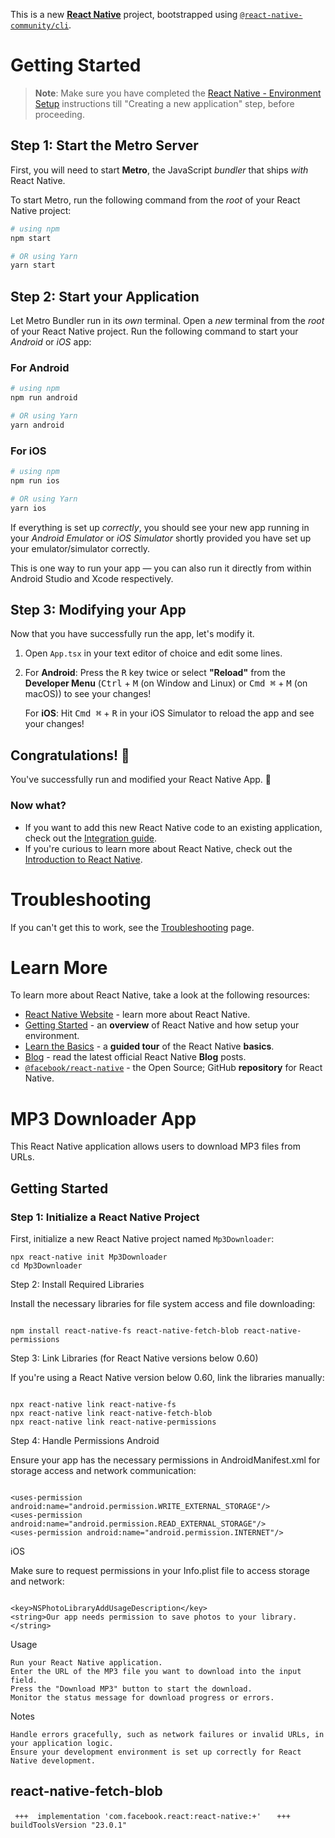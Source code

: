 This is a new [**React Native**](https://reactnative.dev) project, bootstrapped using [`@react-native-community/cli`](https://github.com/react-native-community/cli).

# Getting Started

> **Note**: Make sure you have completed the [React Native - Environment Setup](https://reactnative.dev/docs/environment-setup) instructions till "Creating a new application" step, before proceeding.

## Step 1: Start the Metro Server

First, you will need to start **Metro**, the JavaScript _bundler_ that ships _with_ React Native.

To start Metro, run the following command from the _root_ of your React Native project:

```bash
# using npm
npm start

# OR using Yarn
yarn start
```

## Step 2: Start your Application

Let Metro Bundler run in its _own_ terminal. Open a _new_ terminal from the _root_ of your React Native project. Run the following command to start your _Android_ or _iOS_ app:

### For Android

```bash
# using npm
npm run android

# OR using Yarn
yarn android
```

### For iOS

```bash
# using npm
npm run ios

# OR using Yarn
yarn ios
```

If everything is set up _correctly_, you should see your new app running in your _Android Emulator_ or _iOS Simulator_ shortly provided you have set up your emulator/simulator correctly.

This is one way to run your app — you can also run it directly from within Android Studio and Xcode respectively.

## Step 3: Modifying your App

Now that you have successfully run the app, let's modify it.

1. Open `App.tsx` in your text editor of choice and edit some lines.
2. For **Android**: Press the <kbd>R</kbd> key twice or select **"Reload"** from the **Developer Menu** (<kbd>Ctrl</kbd> + <kbd>M</kbd> (on Window and Linux) or <kbd>Cmd ⌘</kbd> + <kbd>M</kbd> (on macOS)) to see your changes!

   For **iOS**: Hit <kbd>Cmd ⌘</kbd> + <kbd>R</kbd> in your iOS Simulator to reload the app and see your changes!

## Congratulations! :tada:

You've successfully run and modified your React Native App. :partying_face:

### Now what?

- If you want to add this new React Native code to an existing application, check out the [Integration guide](https://reactnative.dev/docs/integration-with-existing-apps).
- If you're curious to learn more about React Native, check out the [Introduction to React Native](https://reactnative.dev/docs/getting-started).

# Troubleshooting

If you can't get this to work, see the [Troubleshooting](https://reactnative.dev/docs/troubleshooting) page.

# Learn More

To learn more about React Native, take a look at the following resources:

- [React Native Website](https://reactnative.dev) - learn more about React Native.
- [Getting Started](https://reactnative.dev/docs/environment-setup) - an **overview** of React Native and how setup your environment.
- [Learn the Basics](https://reactnative.dev/docs/getting-started) - a **guided tour** of the React Native **basics**.
- [Blog](https://reactnative.dev/blog) - read the latest official React Native **Blog** posts.
- [`@facebook/react-native`](https://github.com/facebook/react-native) - the Open Source; GitHub **repository** for React Native.

# MP3 Downloader App

This React Native application allows users to download MP3 files from URLs.

## Getting Started

### Step 1: Initialize a React Native Project

First, initialize a new React Native project named `Mp3Downloader`:

```
npx react-native init Mp3Downloader
cd Mp3Downloader
```

Step 2: Install Required Libraries

Install the necessary libraries for file system access and file downloading:

```

npm install react-native-fs react-native-fetch-blob react-native-permissions

```

Step 3: Link Libraries (for React Native versions below 0.60)

If you're using a React Native version below 0.60, link the libraries manually:

```

npx react-native link react-native-fs
npx react-native link react-native-fetch-blob
npx react-native link react-native-permissions
```

Step 4: Handle Permissions
Android

Ensure your app has the necessary permissions in AndroidManifest.xml for storage access and network communication:

```

<uses-permission android:name="android.permission.WRITE_EXTERNAL_STORAGE"/>
<uses-permission android:name="android.permission.READ_EXTERNAL_STORAGE"/>
<uses-permission android:name="android.permission.INTERNET"/>
```

iOS

Make sure to request permissions in your Info.plist file to access storage and network:

```

<key>NSPhotoLibraryAddUsageDescription</key>
<string>Our app needs permission to save photos to your library.</string>
```

Usage

    Run your React Native application.
    Enter the URL of the MP3 file you want to download into the input field.
    Press the "Download MP3" button to start the download.
    Monitor the status message for download progress or errors.

Notes

    Handle errors gracefully, such as network failures or invalid URLs, in your application logic.
    Ensure your development environment is set up correctly for React Native development.


## react-native-fetch-blob 
```  +++  implementation 'com.facebook.react:react-native:+'   ```
```  +++  buildToolsVersion "23.0.1"   ```